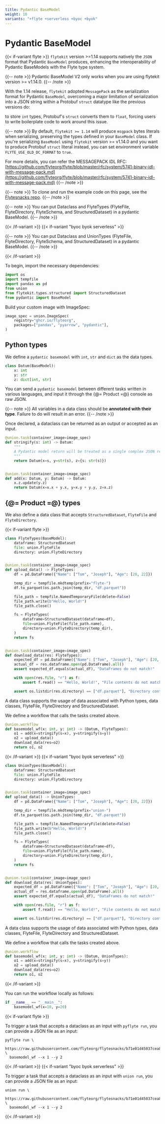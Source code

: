 ```yaml
---
title: Pydantic BaseModel
weight: 10
variants: "+flyte +serverless +byoc +byok"
---
```


# Pydantic BaseModel

{{< if-variant flyte >}}
`flytekit` version >=1.14 supports natively the `JSON` format that Pydantic `BaseModel` produces,  enhancing the
interoperability of Pydantic BaseModels with the Flyte type system.

{{-- note >}}
Pydantic BaseModel V2 only works when you are using flytekit version >= v1.14.0.
{{-- /note >}}

With the 1.14 release, `flytekit` adopted `MessagePack` as the serialization format for Pydantic `BaseModel`,
overcoming a major limitation of serialization into a JSON string within a Protobuf `struct` datatype like the previous versions do:

to store `int` types, Protobuf's `struct` converts them to `float`, forcing users to write boilerplate code to work around this issue.

{{-- note >}}
By default, `flytekit >= 1.14` will produce `msgpack` bytes literals when serializing, preserving the types defined in your `BaseModel` class.
If you're serializing `BaseModel` using `flytekit` version >= v1.14.0 and you want to produce Protobuf `struct` literal instead, you can set environment variable `FLYTE_USE_OLD_DC_FORMAT` to `true`.

For more details, you can refer the MESSAGEPACK IDL RFC: [https://github.com/flyteorg/flyte/blob/master/rfc/system/5741-binary-idl-with-message-pack.md](https://github.com/flyteorg/flyte/blob/master/rfc/system/5741-binary-idl-with-message-pack.md)
{{-- /note >}}

{{-- note >}}
To clone and run the example code on this page, see the [Flytesnacks repo](https://github.com/flyteorg/flytesnacks/tree/master/examples/data_types_and_io/).
{{-- /note >}}



{{-- note >}}
You can put Dataclass and FlyteTypes (FlyteFile, FlyteDirectory, FlyteSchema, and StructuredDataset) in a pydantic BaseModel.
{{-- /note >}}

{{< /if-variant >}}
{{< if-variant "byoc byok serverless" >}}

{{-- note >}}
You can put Dataclass and UnionTypes (FlyteFile, FlyteDirectory, FlyteSchema, and StructuredDataset) in a pydantic BaseModel.
{{-- /note >}}

{{< /if-variant >}}

To begin, import the necessary dependencies:

```python
import os
import tempfile
import pandas as pd
from union
from flytekit.types.structured import StructuredDataset
from pydantic import BaseModel
```

Build your custom image with ImageSpec:
```python
image_spec = union.ImageSpec(
    registry="ghcr.io/flyteorg",
    packages=["pandas", "pyarrow", "pydantic"],
)
```

## Python types
We define a `pydantic basemodel` with `int`, `str` and `dict` as the data types.

```python
class Datum(BaseModel):
    x: int
    y: str
    z: dict[int, str]
```

You can send a `pydantic basemodel` between different tasks written in various languages, and input it through the {@= Product =@} console as raw JSON.

{{-- note >}}
All variables in a data class should be **annotated with their type**. Failure to do will result in an error.
{{-- /note >}}

Once declared, a dataclass can be returned as an output or accepted as an input.

```python
@union.task(container_image=image_spec)
def stringify(s: int) -> Datum:
    """
    A Pydantic model return will be treated as a single complex JSON return.
    """
    return Datum(x=s, y=str(s), z={s: str(s)})


@union.task(container_image=image_spec)
def add(x: Datum, y: Datum) -> Datum:
    x.z.update(y.z)
    return Datum(x=x.x + y.x, y=x.y + y.y, z=x.z)
```

## {@= Product =@} types
We also define a data class that accepts `StructuredDataset`, `FlyteFile` and `FlyteDirectory`.

{{< if-variant flyte >}}

```python
class FlyteTypes(BaseModel):
    dataframe: StructuredDataset
    file: union.FlyteFile
    directory: union.FlyteDirectory


@union.task(container_image=image_spec)
def upload_data() -> FlyteTypes:
    df = pd.DataFrame({"Name": ["Tom", "Joseph"], "Age": [20, 22]})

    temp_dir = tempfile.mkdtemp(prefix="flyte-")
    df.to_parquet(os.path.join(temp_dir, "df.parquet"))

    file_path = tempfile.NamedTemporaryFile(delete=False)
    file_path.write(b"Hello, World!")
    file_path.close()

    fs = FlyteTypes(
        dataframe=StructuredDataset(dataframe=df),
        file=union.FlyteFile(file_path.name),
        directory=union.FlyteDirectory(temp_dir),
    )
    return fs


@union.task(container_image=image_spec)
def download_data(res: FlyteTypes):
    expected_df = pd.DataFrame({"Name": ["Tom", "Joseph"], "Age": [20, 22]})
    actual_df = res.dataframe.open(pd.DataFrame).all()
    assert expected_df.equals(actual_df), "DataFrames do not match!"

    with open(res.file, "r") as f:
        assert f.read() == "Hello, World!", "File contents do not match!"

    assert os.listdir(res.directory) == ["df.parquet"], "Directory contents do not match!"
```

A data class supports the usage of data associated with Python types, data classes,
FlyteFile, FlyteDirectory and StructuredDataset.

We define a workflow that calls the tasks created above.

```python
@union.workflow
def basemodel_wf(x: int, y: int) -> (Datum, FlyteTypes):
    o1 = add(x=stringify(s=x), y=stringify(s=y))
    o2 = upload_data()
    download_data(res=o2)
    return o1, o2
```

{{< /if-variant >}}
{{< if-variant "byoc byok serverless" >}}

```python
class UnionTypes(BaseModel):
    dataframe: StructuredDataset
    file: union.FlyteFile
    directory: union.FlyteDirectory


@union.task(container_image=image_spec)
def upload_data() -> UnionTypes:
    df = pd.DataFrame({"Name": ["Tom", "Joseph"], "Age": [20, 22]})

    temp_dir = tempfile.mkdtemp(prefix="union-")
    df.to_parquet(os.path.join(temp_dir, "df.parquet"))

    file_path = tempfile.NamedTemporaryFile(delete=False)
    file_path.write(b"Hello, World!")
    file_path.close()

    fs = FlyteTypes(
        dataframe=StructuredDataset(dataframe=df),
        file=union.FlyteFile(file_path.name),
        directory=union.FlyteDirectory(temp_dir),
    )
    return fs


@union.task(container_image=image_spec)
def download_data(res: UnionTypes):
    expected_df = pd.DataFrame({"Name": ["Tom", "Joseph"], "Age": [20, 22]})
    actual_df = res.dataframe.open(pd.DataFrame).all()
    assert expected_df.equals(actual_df), "DataFrames do not match!"

    with open(res.file, "r") as f:
        assert f.read() == "Hello, World!", "File contents do not match!"

    assert os.listdir(res.directory) == ["df.parquet"], "Directory contents do not match!"
```

A data class supports the usage of data associated with Python types, data classes,
FlyteFile, FlyteDirectory and StructuredDataset.

We define a workflow that calls the tasks created above.

```python
@union.workflow
def basemodel_wf(x: int, y: int) -> (Datum, UnionTypes):
    o1 = add(x=stringify(s=x), y=stringify(s=y))
    o2 = upload_data()
    download_data(res=o2)
    return o1, o2
```

{{< /if-variant >}}

You can run the workflow locally as follows:

```python
if __name__ == "__main__":
    basemodel_wf(x=10, y=20)
```

{{< if-variant flyte >}}

To trigger a task that accepts a dataclass as an input with `pyflyte run`, you can provide a JSON file as an input:
```
pyflyte run \
  https://raw.githubusercontent.com/flyteorg/flytesnacks/b71e01d45037cea883883f33d8d93f258b9a5023/examples/data_types_and_io/data_types_and_io/pydantic_basemodel.py \
  basemodel_wf --x 1 --y 2
```

{{< /if-variant >}}
{{< if-variant "byoc byok serverless" >}}

To trigger a task that accepts a dataclass as an input with `union run`, you can provide a JSON file as an input:
```
union run \
  https://raw.githubusercontent.com/flyteorg/flytesnacks/b71e01d45037cea883883f33d8d93f258b9a5023/examples/data_types_and_io/data_types_and_io/pydantic_basemodel.py \
  basemodel_wf --x 1 --y 2
```

{{< /if-variant >}}